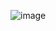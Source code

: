 ![image](https://github.com/Vanmaxohp/EHC_Challenge_CryptoHack/assets/90485791/5e2092d8-e0fb-4dd6-9e1a-4bae4e2a5bc0)

